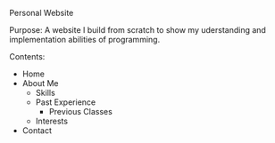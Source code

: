 Personal Website

Purpose:
A website I build from scratch to show my uderstanding and implementation abilities of programming.

Contents:
- Home
- About Me
    - Skills
    - Past Experience
        - Previous Classes
    - Interests
- Contact
